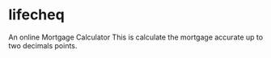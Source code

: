 # lifecheq
An online Mortgage Calculator 
This is calculate the mortgage accurate up to two decimals points.
